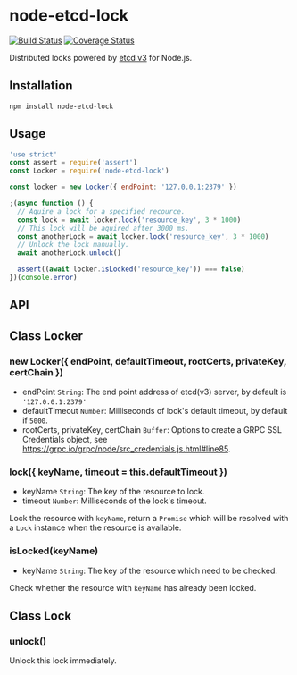 # node-etcd-lock
[![Build Status](https://travis-ci.org/DavidCai1993/node-etcd-lock.svg?branch=master)](https://travis-ci.org/DavidCai1993/node-etcd-lock)
[![Coverage Status](https://coveralls.io/repos/github/DavidCai1993/node-etcd-lock/badge.svg?branch=master)](https://coveralls.io/github/DavidCai1993/node-etcd-lock?branch=master)

Distributed locks powered by [etcd v3](https://github.com/coreos/etcd) for Node.js.

## Installation

```shell
npm install node-etcd-lock
```

## Usage

```js
'use strict'
const assert = require('assert')
const Locker = require('node-etcd-lock')

const locker = new Locker({ endPoint: '127.0.0.1:2379' })

;(async function () {
  // Aquire a lock for a specified recource.
  const lock = await locker.lock('resource_key', 3 * 1000)
  // This lock will be aquired after 3000 ms.
  const anotherLock = await locker.lock('resource_key', 3 * 1000)
  // Unlock the lock manually.
  await anotherLock.unlock()

  assert((await locker.isLocked('resource_key')) === false)
})(console.error)
```

## API

## Class Locker

### new Locker({ endPoint, defaultTimeout, rootCerts, privateKey, certChain })

- endPoint `String`: The end point address of etcd(v3) server, by default is `'127.0.0.1:2379'`
- defaultTimeout `Number`: Milliseconds of lock's default timeout, by default if `5000`.
- rootCerts, privateKey, certChain `Buffer`: Options to create a GRPC SSL Credentials object, see https://grpc.io/grpc/node/src_credentials.js.html#line85.

### lock({ keyName, timeout = this.defaultTimeout })

- keyName `String`: The key of the resource to lock.
- timeout `Number`: Milliseconds of the lock's timeout.

Lock the resource with `keyName`, return a `Promise` which will be resolved with a `Lock` instance when the resource is available.

### isLocked(keyName)

- keyName `String`: The key of the resource which need to be checked.

Check whether the resource with `keyName` has already been locked.

## Class Lock

### unlock()

Unlock this lock immediately.
